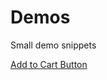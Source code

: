 # Demos
Small demo snippets

<a href="[example.com](https://inkfishweb.github.io/Demos/add-to-cart-button.html)" target="_blank">Add to Cart Button</a>
